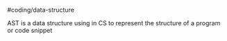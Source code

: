 #coding/data-structure

AST is a data structure using in CS to represent the structure of a program or code snippet